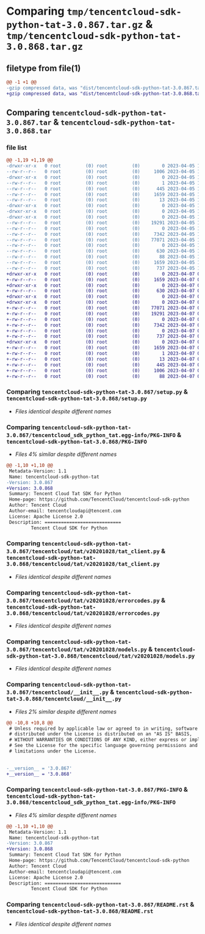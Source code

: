 # Comparing `tmp/tencentcloud-sdk-python-tat-3.0.867.tar.gz` & `tmp/tencentcloud-sdk-python-tat-3.0.868.tar.gz`

## filetype from file(1)

```diff
@@ -1 +1 @@
-gzip compressed data, was "dist/tencentcloud-sdk-python-tat-3.0.867.tar", last modified: Wed Apr  5 16:49:11 2023, max compression
+gzip compressed data, was "dist/tencentcloud-sdk-python-tat-3.0.868.tar", last modified: Fri Apr  7 00:56:26 2023, max compression
```

## Comparing `tencentcloud-sdk-python-tat-3.0.867.tar` & `tencentcloud-sdk-python-tat-3.0.868.tar`

### file list

```diff
@@ -1,19 +1,19 @@
-drwxr-xr-x   0 root         (0) root         (0)        0 2023-04-05 16:49:11.000000 tencentcloud-sdk-python-tat-3.0.867/
--rw-r--r--   0 root         (0) root         (0)     1006 2023-04-05 16:49:11.000000 tencentcloud-sdk-python-tat-3.0.867/setup.py
-drwxr-xr-x   0 root         (0) root         (0)        0 2023-04-05 16:49:11.000000 tencentcloud-sdk-python-tat-3.0.867/tencentcloud_sdk_python_tat.egg-info/
--rw-r--r--   0 root         (0) root         (0)        1 2023-04-05 16:49:11.000000 tencentcloud-sdk-python-tat-3.0.867/tencentcloud_sdk_python_tat.egg-info/dependency_links.txt
--rw-r--r--   0 root         (0) root         (0)      445 2023-04-05 16:49:11.000000 tencentcloud-sdk-python-tat-3.0.867/tencentcloud_sdk_python_tat.egg-info/SOURCES.txt
--rw-r--r--   0 root         (0) root         (0)     1659 2023-04-05 16:49:11.000000 tencentcloud-sdk-python-tat-3.0.867/tencentcloud_sdk_python_tat.egg-info/PKG-INFO
--rw-r--r--   0 root         (0) root         (0)       13 2023-04-05 16:49:11.000000 tencentcloud-sdk-python-tat-3.0.867/tencentcloud_sdk_python_tat.egg-info/top_level.txt
-drwxr-xr-x   0 root         (0) root         (0)        0 2023-04-05 16:49:11.000000 tencentcloud-sdk-python-tat-3.0.867/tencentcloud/
-drwxr-xr-x   0 root         (0) root         (0)        0 2023-04-05 16:49:11.000000 tencentcloud-sdk-python-tat-3.0.867/tencentcloud/tat/
-drwxr-xr-x   0 root         (0) root         (0)        0 2023-04-05 16:49:11.000000 tencentcloud-sdk-python-tat-3.0.867/tencentcloud/tat/v20201028/
--rw-r--r--   0 root         (0) root         (0)    19291 2023-04-05 16:49:11.000000 tencentcloud-sdk-python-tat-3.0.867/tencentcloud/tat/v20201028/tat_client.py
--rw-r--r--   0 root         (0) root         (0)        0 2023-04-05 16:49:11.000000 tencentcloud-sdk-python-tat-3.0.867/tencentcloud/tat/v20201028/__init__.py
--rw-r--r--   0 root         (0) root         (0)     7342 2023-04-05 16:49:11.000000 tencentcloud-sdk-python-tat-3.0.867/tencentcloud/tat/v20201028/errorcodes.py
--rw-r--r--   0 root         (0) root         (0)    77071 2023-04-05 16:49:11.000000 tencentcloud-sdk-python-tat-3.0.867/tencentcloud/tat/v20201028/models.py
--rw-r--r--   0 root         (0) root         (0)        0 2023-04-05 16:49:11.000000 tencentcloud-sdk-python-tat-3.0.867/tencentcloud/tat/__init__.py
--rw-r--r--   0 root         (0) root         (0)      630 2023-04-05 16:49:11.000000 tencentcloud-sdk-python-tat-3.0.867/tencentcloud/__init__.py
--rw-r--r--   0 root         (0) root         (0)       88 2023-04-05 16:49:11.000000 tencentcloud-sdk-python-tat-3.0.867/setup.cfg
--rw-r--r--   0 root         (0) root         (0)     1659 2023-04-05 16:49:11.000000 tencentcloud-sdk-python-tat-3.0.867/PKG-INFO
--rw-r--r--   0 root         (0) root         (0)      737 2023-04-05 16:49:11.000000 tencentcloud-sdk-python-tat-3.0.867/README.rst
+drwxr-xr-x   0 root         (0) root         (0)        0 2023-04-07 00:56:26.000000 tencentcloud-sdk-python-tat-3.0.868/
+-rw-r--r--   0 root         (0) root         (0)     1659 2023-04-07 00:56:26.000000 tencentcloud-sdk-python-tat-3.0.868/PKG-INFO
+drwxr-xr-x   0 root         (0) root         (0)        0 2023-04-07 00:56:26.000000 tencentcloud-sdk-python-tat-3.0.868/tencentcloud/
+-rw-r--r--   0 root         (0) root         (0)      630 2023-04-07 00:56:26.000000 tencentcloud-sdk-python-tat-3.0.868/tencentcloud/__init__.py
+drwxr-xr-x   0 root         (0) root         (0)        0 2023-04-07 00:56:26.000000 tencentcloud-sdk-python-tat-3.0.868/tencentcloud/tat/
+drwxr-xr-x   0 root         (0) root         (0)        0 2023-04-07 00:56:26.000000 tencentcloud-sdk-python-tat-3.0.868/tencentcloud/tat/v20201028/
+-rw-r--r--   0 root         (0) root         (0)    77071 2023-04-07 00:56:26.000000 tencentcloud-sdk-python-tat-3.0.868/tencentcloud/tat/v20201028/models.py
+-rw-r--r--   0 root         (0) root         (0)    19291 2023-04-07 00:56:26.000000 tencentcloud-sdk-python-tat-3.0.868/tencentcloud/tat/v20201028/tat_client.py
+-rw-r--r--   0 root         (0) root         (0)        0 2023-04-07 00:56:26.000000 tencentcloud-sdk-python-tat-3.0.868/tencentcloud/tat/v20201028/__init__.py
+-rw-r--r--   0 root         (0) root         (0)     7342 2023-04-07 00:56:26.000000 tencentcloud-sdk-python-tat-3.0.868/tencentcloud/tat/v20201028/errorcodes.py
+-rw-r--r--   0 root         (0) root         (0)        0 2023-04-07 00:56:26.000000 tencentcloud-sdk-python-tat-3.0.868/tencentcloud/tat/__init__.py
+-rw-r--r--   0 root         (0) root         (0)      737 2023-04-07 00:56:26.000000 tencentcloud-sdk-python-tat-3.0.868/README.rst
+drwxr-xr-x   0 root         (0) root         (0)        0 2023-04-07 00:56:26.000000 tencentcloud-sdk-python-tat-3.0.868/tencentcloud_sdk_python_tat.egg-info/
+-rw-r--r--   0 root         (0) root         (0)     1659 2023-04-07 00:56:26.000000 tencentcloud-sdk-python-tat-3.0.868/tencentcloud_sdk_python_tat.egg-info/PKG-INFO
+-rw-r--r--   0 root         (0) root         (0)        1 2023-04-07 00:56:26.000000 tencentcloud-sdk-python-tat-3.0.868/tencentcloud_sdk_python_tat.egg-info/dependency_links.txt
+-rw-r--r--   0 root         (0) root         (0)       13 2023-04-07 00:56:26.000000 tencentcloud-sdk-python-tat-3.0.868/tencentcloud_sdk_python_tat.egg-info/top_level.txt
+-rw-r--r--   0 root         (0) root         (0)      445 2023-04-07 00:56:26.000000 tencentcloud-sdk-python-tat-3.0.868/tencentcloud_sdk_python_tat.egg-info/SOURCES.txt
+-rw-r--r--   0 root         (0) root         (0)     1006 2023-04-07 00:56:26.000000 tencentcloud-sdk-python-tat-3.0.868/setup.py
+-rw-r--r--   0 root         (0) root         (0)       88 2023-04-07 00:56:26.000000 tencentcloud-sdk-python-tat-3.0.868/setup.cfg
```

### Comparing `tencentcloud-sdk-python-tat-3.0.867/setup.py` & `tencentcloud-sdk-python-tat-3.0.868/setup.py`

 * *Files identical despite different names*

### Comparing `tencentcloud-sdk-python-tat-3.0.867/tencentcloud_sdk_python_tat.egg-info/PKG-INFO` & `tencentcloud-sdk-python-tat-3.0.868/PKG-INFO`

 * *Files 4% similar despite different names*

```diff
@@ -1,10 +1,10 @@
 Metadata-Version: 1.1
 Name: tencentcloud-sdk-python-tat
-Version: 3.0.867
+Version: 3.0.868
 Summary: Tencent Cloud Tat SDK for Python
 Home-page: https://github.com/TencentCloud/tencentcloud-sdk-python
 Author: Tencent Cloud
 Author-email: tencentcloudapi@tencent.com
 License: Apache License 2.0
 Description: ============================
         Tencent Cloud SDK for Python
```

### Comparing `tencentcloud-sdk-python-tat-3.0.867/tencentcloud/tat/v20201028/tat_client.py` & `tencentcloud-sdk-python-tat-3.0.868/tencentcloud/tat/v20201028/tat_client.py`

 * *Files identical despite different names*

### Comparing `tencentcloud-sdk-python-tat-3.0.867/tencentcloud/tat/v20201028/errorcodes.py` & `tencentcloud-sdk-python-tat-3.0.868/tencentcloud/tat/v20201028/errorcodes.py`

 * *Files identical despite different names*

### Comparing `tencentcloud-sdk-python-tat-3.0.867/tencentcloud/tat/v20201028/models.py` & `tencentcloud-sdk-python-tat-3.0.868/tencentcloud/tat/v20201028/models.py`

 * *Files identical despite different names*

### Comparing `tencentcloud-sdk-python-tat-3.0.867/tencentcloud/__init__.py` & `tencentcloud-sdk-python-tat-3.0.868/tencentcloud/__init__.py`

 * *Files 2% similar despite different names*

```diff
@@ -10,8 +10,8 @@
 # Unless required by applicable law or agreed to in writing, software
 # distributed under the License is distributed on an "AS IS" BASIS,
 # WITHOUT WARRANTIES OR CONDITIONS OF ANY KIND, either express or implied.
 # See the License for the specific language governing permissions and
 # limitations under the License.
 
 
-__version__ = '3.0.867'
+__version__ = '3.0.868'
```

### Comparing `tencentcloud-sdk-python-tat-3.0.867/PKG-INFO` & `tencentcloud-sdk-python-tat-3.0.868/tencentcloud_sdk_python_tat.egg-info/PKG-INFO`

 * *Files 4% similar despite different names*

```diff
@@ -1,10 +1,10 @@
 Metadata-Version: 1.1
 Name: tencentcloud-sdk-python-tat
-Version: 3.0.867
+Version: 3.0.868
 Summary: Tencent Cloud Tat SDK for Python
 Home-page: https://github.com/TencentCloud/tencentcloud-sdk-python
 Author: Tencent Cloud
 Author-email: tencentcloudapi@tencent.com
 License: Apache License 2.0
 Description: ============================
         Tencent Cloud SDK for Python
```

### Comparing `tencentcloud-sdk-python-tat-3.0.867/README.rst` & `tencentcloud-sdk-python-tat-3.0.868/README.rst`

 * *Files identical despite different names*


